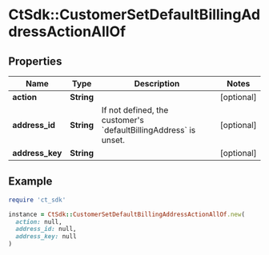 # CtSdk::CustomerSetDefaultBillingAddressActionAllOf

## Properties

| Name | Type | Description | Notes |
| ---- | ---- | ----------- | ----- |
| **action** | **String** |  | [optional] |
| **address_id** | **String** | If not defined, the customer&#39;s &#x60;defaultBillingAddress&#x60; is unset. | [optional] |
| **address_key** | **String** |  | [optional] |

## Example

```ruby
require 'ct_sdk'

instance = CtSdk::CustomerSetDefaultBillingAddressActionAllOf.new(
  action: null,
  address_id: null,
  address_key: null
)
```

